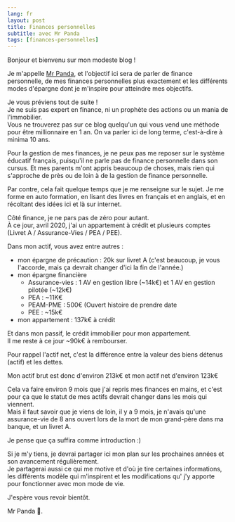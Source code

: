 ```yaml
---
lang: fr
layout: post
title: Finances personnelles
subtitle: avec Mr Panda
tags: [finances-personnelles]
---
```


Bonjour et bienvenu sur mon modeste blog !

Je m'appelle [Mr Panda](http://mission-independance-financiere.fr/aboutme), et l'objectif ici sera de parler de finance personnelle, de mes finances personnelles plus exactement et les différents modes d'épargne dont je m'inspire pour atteindre mes objectifs.

Je vous préviens tout de suite !  
Je ne suis pas expert en finance, ni un prophète des actions ou un mania de l'immobilier.  
Vous ne trouverez pas sur ce blog quelqu'un qui vous vend une méthode pour être millionnaire en 1 an. On va parler ici de long terme, c'est-à-dire à minima 10 ans.

Pour la gestion de mes finances, je ne peux pas me reposer sur le système éducatif français, puisqu'il ne parle pas de finance personnelle dans son cursus.
Et mes parents m'ont appris beaucoup de choses, mais rien qui s'approche de près ou de loin à de la gestion de finance personnelle.

Par contre, cela fait quelque temps que je me renseigne sur le sujet. Je me forme en auto formation, en lisant des livres en français et en anglais, et en récoltant des idées ici et là sur internet.

Côté finance, je ne pars pas de zéro pour autant.  
À ce jour, avril 2020, j'ai un appartement à crédit et plusieurs comptes (Livret A / Assurance-Vies / PEA / PEE).

Dans mon actif, vous avez entre autres :
- mon épargne de précaution : 20k sur livret A (c'est beaucoup, je vous l'accorde, mais ça devrait changer d'ici la fin de l'année.)
- mon épargne financière
  - Assurance-vies : 1 AV en gestion libre (~14k€) et 1 AV en gestion pilotée (~12k€)
  - PEA : ~11K€
  - PEAM-PME : 500€ (Ouvert histoire de prendre date
  - PEE : ~15k€
- mon appartement : 137k€ à crédit

Et dans mon passif, le crédit immobilier pour mon appartement.  
Il me reste à ce jour ~90k€ à rembourser.

Pour rappel l'actif net, c'est la différence entre la valeur des biens détenus (actif) et les dettes.

Mon actif brut est donc d'environ 213k€ et mon actif net d'environ 123k€

Cela va faire environ 9 mois que j'ai repris mes finances en mains, et c'est pour ça que le statut de mes actifs devrait changer dans les mois qui viennent.  
Mais il faut savoir que je viens de loin, il y a 9 mois, je n'avais qu'une assurance-vie de 8 ans ouvert lors de la mort de mon grand-père dans ma banque, et un livret A.

Je pense que ça suffira comme introduction :)

Si je m'y tiens, je devrai partager ici mon plan sur les prochaines années et son avancement régulièrement.  
Je partagerai aussi ce qui me motive et d'où je tire certaines informations, les différents modèle qui m'inspirent et les modifications qu' j'y apporte pour fonctionner avec mon mode de vie.

J'espère vous revoir bientôt.

Mr Panda 🐼.